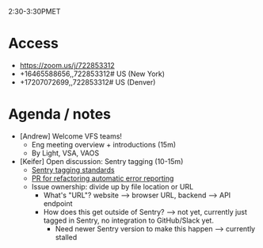 2:30-3:30PMET

# Access

* https://zoom.us/j/722853312
* +16465588656,,722853312# US (New York)
* +17207072699,,722853312# US (Denver)

# Agenda / notes

* [Andrew] Welcome VFS teams!
  * Eng meeting overview + introductions (15m)
  * By Light, VSA, VAOS
* [Keifer] Open discussion: Sentry tagging (10-15m)
  * [Sentry tagging standards](https://github.com/department-of-veterans-affairs/va.gov-team/blob/master/platform/engineering/sentry-tagging-standards.md)
  * [PR for refactoring automatic error reporting](https://github.com/department-of-veterans-affairs/vets-api/pull/3206/files)
  * Issue ownership: divide up by file location or URL
    * What's "URL"? website --> browser URL, backend --> API endpoint
    * How does this get outside of Sentry? --> not yet, currently just tagged in Sentry, no integration to GitHub/Slack yet.
      * Need newer Sentry version to make this happen --> currently stalled
